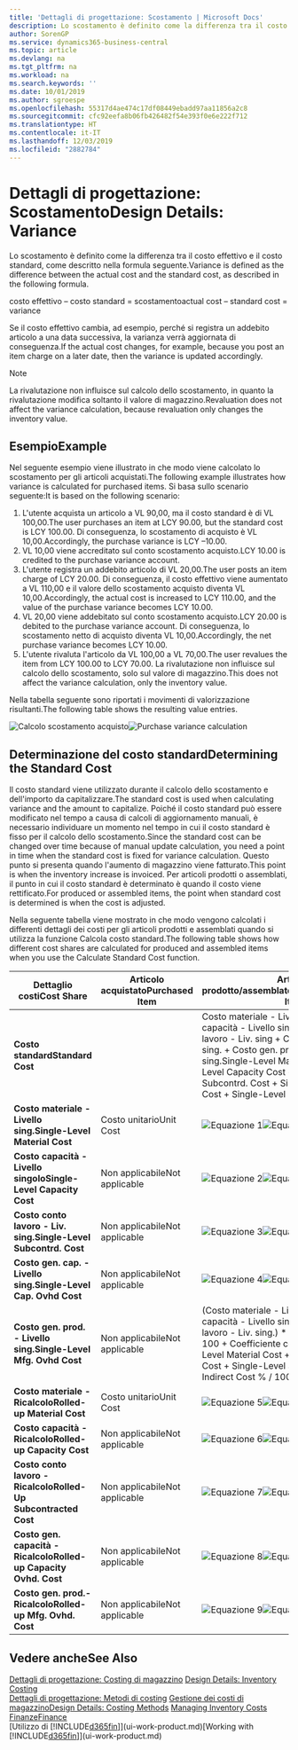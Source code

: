```yaml
---
title: 'Dettagli di progettazione: Scostamento | Microsoft Docs'
description: Lo scostamento è definito come la differenza tra il costo effettivo e il costo standard, come descritto nella formula seguente.
author: SorenGP
ms.service: dynamics365-business-central
ms.topic: article
ms.devlang: na
ms.tgt_pltfrm: na
ms.workload: na
ms.search.keywords: ''
ms.date: 10/01/2019
ms.author: sgroespe
ms.openlocfilehash: 55317d4ae474c17df08449ebadd97aa11856a2c8
ms.sourcegitcommit: cfc92eefa8b06fb426482f54e393f0e6e222f712
ms.translationtype: HT
ms.contentlocale: it-IT
ms.lasthandoff: 12/03/2019
ms.locfileid: "2882784"
---
```

# <a name="design-details-variance"></a><span data-ttu-id="2e7c3-103">Dettagli di progettazione: Scostamento</span><span class="sxs-lookup"><span data-stu-id="2e7c3-103">Design Details: Variance</span></span>
<span data-ttu-id="2e7c3-104">Lo scostamento è definito come la differenza tra il costo effettivo e il costo standard, come descritto nella formula seguente.</span><span class="sxs-lookup"><span data-stu-id="2e7c3-104">Variance is defined as the difference between the actual cost and the standard cost, as described in the following formula.</span></span>  

 <span data-ttu-id="2e7c3-105">costo effettivo – costo standard = scostamento</span><span class="sxs-lookup"><span data-stu-id="2e7c3-105">actual cost – standard cost = variance</span></span>  

 <span data-ttu-id="2e7c3-106">Se il costo effettivo cambia, ad esempio, perché si registra un addebito articolo a una data successiva, la varianza verrà aggiornata di conseguenza.</span><span class="sxs-lookup"><span data-stu-id="2e7c3-106">If the actual cost changes, for example, because you post an item charge on a later date, then the variance is updated accordingly.</span></span>  

> [!NOTE]  
>  <span data-ttu-id="2e7c3-107">La rivalutazione non influisce sul calcolo dello scostamento, in quanto la rivalutazione modifica soltanto il valore di magazzino.</span><span class="sxs-lookup"><span data-stu-id="2e7c3-107">Revaluation does not affect the variance calculation, because revaluation only changes the inventory value.</span></span>  

## <a name="example"></a><span data-ttu-id="2e7c3-108">Esempio</span><span class="sxs-lookup"><span data-stu-id="2e7c3-108">Example</span></span>  
 <span data-ttu-id="2e7c3-109">Nel seguente esempio viene illustrato in che modo viene calcolato lo scostamento per gli articoli acquistati.</span><span class="sxs-lookup"><span data-stu-id="2e7c3-109">The following example illustrates how variance is calculated for purchased items.</span></span> <span data-ttu-id="2e7c3-110">Si basa sullo scenario seguente:</span><span class="sxs-lookup"><span data-stu-id="2e7c3-110">It is based on the following scenario:</span></span>  

1.  <span data-ttu-id="2e7c3-111">L'utente acquista un articolo a VL 90,00, ma il costo standard è di VL 100,00.</span><span class="sxs-lookup"><span data-stu-id="2e7c3-111">The user purchases an item at LCY 90.00, but the standard cost is LCY 100.00.</span></span> <span data-ttu-id="2e7c3-112">Di conseguenza, lo scostamento di acquisto è VL 10,00.</span><span class="sxs-lookup"><span data-stu-id="2e7c3-112">Accordingly, the purchase variance is LCY –10.00.</span></span>  
2.  <span data-ttu-id="2e7c3-113">VL 10,00 viene accreditato sul conto scostamento acquisto.</span><span class="sxs-lookup"><span data-stu-id="2e7c3-113">LCY 10.00 is credited to the purchase variance account.</span></span>  
3.  <span data-ttu-id="2e7c3-114">L'utente registra un addebito articolo di VL 20,00.</span><span class="sxs-lookup"><span data-stu-id="2e7c3-114">The user posts an item charge of LCY 20.00.</span></span> <span data-ttu-id="2e7c3-115">Di conseguenza, il costo effettivo viene aumentato a VL 110,00 e il valore dello scostamento acquisto diventa VL 10,00.</span><span class="sxs-lookup"><span data-stu-id="2e7c3-115">Accordingly, the actual cost is increased to LCY 110.00, and the value of the purchase variance becomes LCY 10.00.</span></span>  
4.  <span data-ttu-id="2e7c3-116">VL 20,00 viene addebitato sul conto scostamento acquisto.</span><span class="sxs-lookup"><span data-stu-id="2e7c3-116">LCY 20.00 is debited to the purchase variance account.</span></span> <span data-ttu-id="2e7c3-117">Di conseguenza, lo scostamento netto di acquisto diventa VL 10,00.</span><span class="sxs-lookup"><span data-stu-id="2e7c3-117">Accordingly, the net purchase variance becomes LCY 10.00.</span></span>  
5.  <span data-ttu-id="2e7c3-118">L'utente rivaluta l'articolo da VL 100,00 a VL 70,00.</span><span class="sxs-lookup"><span data-stu-id="2e7c3-118">The user revalues the item from LCY 100.00 to LCY 70.00.</span></span> <span data-ttu-id="2e7c3-119">La rivalutazione non influisce sul calcolo dello scostamento, solo sul valore di magazzino.</span><span class="sxs-lookup"><span data-stu-id="2e7c3-119">This does not affect the variance calculation, only the inventory value.</span></span>  

 <span data-ttu-id="2e7c3-120">Nella tabella seguente sono riportati i movimenti di valorizzazione risultanti.</span><span class="sxs-lookup"><span data-stu-id="2e7c3-120">The following table shows the resulting value entries.</span></span>  

 <span data-ttu-id="2e7c3-121">![Calcolo scostamento acquisto](media/design_details_inventory_costing_11_purchase_variance.png "Calcolo scostamento acquisto")</span><span class="sxs-lookup"><span data-stu-id="2e7c3-121">![Purchase variance calculation](media/design_details_inventory_costing_11_purchase_variance.png "Purchase variance calculation")</span></span>  

## <a name="determining-the-standard-cost"></a><span data-ttu-id="2e7c3-122">Determinazione del costo standard</span><span class="sxs-lookup"><span data-stu-id="2e7c3-122">Determining the Standard Cost</span></span>  
 <span data-ttu-id="2e7c3-123">Il costo standard viene utilizzato durante il calcolo dello scostamento e dell'importo da capitalizzare.</span><span class="sxs-lookup"><span data-stu-id="2e7c3-123">The standard cost is used when calculating variance and the amount to capitalize.</span></span> <span data-ttu-id="2e7c3-124">Poiché il costo standard può essere modificato nel tempo a causa di calcoli di aggiornamento manuali, è necessario individuare un momento nel tempo in cui il costo standard è fisso per il calcolo dello scostamento.</span><span class="sxs-lookup"><span data-stu-id="2e7c3-124">Since the standard cost can be changed over time because of manual update calculation, you need a point in time when the standard cost is fixed for variance calculation.</span></span> <span data-ttu-id="2e7c3-125">Questo punto si presenta quando l'aumento di magazzino viene fatturato.</span><span class="sxs-lookup"><span data-stu-id="2e7c3-125">This point is when the inventory increase is invoiced.</span></span> <span data-ttu-id="2e7c3-126">Per articoli prodotti o assemblati, il punto in cui il costo standard è determinato è quando il costo viene rettificato.</span><span class="sxs-lookup"><span data-stu-id="2e7c3-126">For produced or assembled items, the point when standard cost is determined is when the cost is adjusted.</span></span>  

 <span data-ttu-id="2e7c3-127">Nella seguente tabella viene mostrato in che modo vengono calcolati i differenti dettagli dei costi per gli articoli prodotti e assemblati quando si utilizza la funzione Calcola costo standard.</span><span class="sxs-lookup"><span data-stu-id="2e7c3-127">The following table shows how different cost shares are calculated for produced and assembled items when you use the Calculate Standard Cost function.</span></span>  

|<span data-ttu-id="2e7c3-128">Dettaglio costi</span><span class="sxs-lookup"><span data-stu-id="2e7c3-128">Cost Share</span></span>|<span data-ttu-id="2e7c3-129">Articolo acquistato</span><span class="sxs-lookup"><span data-stu-id="2e7c3-129">Purchased Item</span></span>|<span data-ttu-id="2e7c3-130">Articolo prodotto/assemblato</span><span class="sxs-lookup"><span data-stu-id="2e7c3-130">Produced/Assembled Item</span></span>|  
|----------------|--------------------|------------------------------|  
|<span data-ttu-id="2e7c3-131">**Costo standard**</span><span class="sxs-lookup"><span data-stu-id="2e7c3-131">**Standard Cost**</span></span>||<span data-ttu-id="2e7c3-132">Costo materiale - Livello sing. + Costo capacità - Livello singolo + Costo conto lavoro - Liv. sing + Costo gen. cap. - Livello sing. + Costo gen. prod. - Livello sing.</span><span class="sxs-lookup"><span data-stu-id="2e7c3-132">Single-Level Material Cost + Single-Level Capacity Cost + Single-Level Subcontrd. Cost + Single-Level Cap. Ovhd. Cost + Single-Level Mfg. Ovhd. Cost</span></span>|  
|<span data-ttu-id="2e7c3-133">**Costo materiale - Livello sing.**</span><span class="sxs-lookup"><span data-stu-id="2e7c3-133">**Single-Level Material Cost**</span></span>|<span data-ttu-id="2e7c3-134">Costo unitario</span><span class="sxs-lookup"><span data-stu-id="2e7c3-134">Unit Cost</span></span>|<span data-ttu-id="2e7c3-135">![Equazione 1](media/design_details_inventory_costing_11_equation_1.png "Equazione 1")</span><span class="sxs-lookup"><span data-stu-id="2e7c3-135">![Equation 1](media/design_details_inventory_costing_11_equation_1.png "Equation 1")</span></span>|  
|<span data-ttu-id="2e7c3-136">**Costo capacità - Livello singolo**</span><span class="sxs-lookup"><span data-stu-id="2e7c3-136">**Single-Level Capacity Cost**</span></span>|<span data-ttu-id="2e7c3-137">Non applicabile</span><span class="sxs-lookup"><span data-stu-id="2e7c3-137">Not applicable</span></span>|<span data-ttu-id="2e7c3-138">![Equazione 2](media/design_details_inventory_costing_11_equation_2.png "Equazione 2")</span><span class="sxs-lookup"><span data-stu-id="2e7c3-138">![Equation 2](media/design_details_inventory_costing_11_equation_2.png "Equation 2")</span></span>|  
|<span data-ttu-id="2e7c3-139">**Costo conto lavoro - Liv. sing.**</span><span class="sxs-lookup"><span data-stu-id="2e7c3-139">**Single-Level Subcontrd. Cost**</span></span>|<span data-ttu-id="2e7c3-140">Non applicabile</span><span class="sxs-lookup"><span data-stu-id="2e7c3-140">Not applicable</span></span>|<span data-ttu-id="2e7c3-141">![Equazione 3](media/design_details_inventory_costing_11_equation_3.png "Equazione 3")</span><span class="sxs-lookup"><span data-stu-id="2e7c3-141">![Equation 3](media/design_details_inventory_costing_11_equation_3.png "Equation 3")</span></span>|  
|<span data-ttu-id="2e7c3-142">**Costo gen. cap. - Livello sing.**</span><span class="sxs-lookup"><span data-stu-id="2e7c3-142">**Single-Level Cap. Ovhd Cost**</span></span>|<span data-ttu-id="2e7c3-143">Non applicabile</span><span class="sxs-lookup"><span data-stu-id="2e7c3-143">Not applicable</span></span>|<span data-ttu-id="2e7c3-144">![Equazione 4](media/design_details_inventory_costing_11_equation_4.png "Equazione 4")</span><span class="sxs-lookup"><span data-stu-id="2e7c3-144">![Equation 4](media/design_details_inventory_costing_11_equation_4.png "Equation 4")</span></span>|  
|<span data-ttu-id="2e7c3-145">**Costo gen. prod. - Livello sing.**</span><span class="sxs-lookup"><span data-stu-id="2e7c3-145">**Single-Level Mfg. Ovhd Cost**</span></span>|<span data-ttu-id="2e7c3-146">Non applicabile</span><span class="sxs-lookup"><span data-stu-id="2e7c3-146">Not applicable</span></span>|<span data-ttu-id="2e7c3-147">(Costo materiale - Livello sing. + Costo capacità - Livello singolo + Costo conto lavoro - Liv. sing.) \* Costo indiretto % / 100 + Coefficiente costi generali</span><span class="sxs-lookup"><span data-stu-id="2e7c3-147">(Single-Level Material Cost + Single-Level Capacity Cost + Single-Level Subcontrd. Cost) \* Indirect Cost % / 100 + Overhead Rate</span></span>|  
|<span data-ttu-id="2e7c3-148">**Costo materiale - Ricalcolo**</span><span class="sxs-lookup"><span data-stu-id="2e7c3-148">**Rolled-up Material Cost**</span></span>|<span data-ttu-id="2e7c3-149">Costo unitario</span><span class="sxs-lookup"><span data-stu-id="2e7c3-149">Unit Cost</span></span>|<span data-ttu-id="2e7c3-150">![Equazione 5](media/design_details_inventory_costing_11_equation_5.png "Equazione 5")</span><span class="sxs-lookup"><span data-stu-id="2e7c3-150">![Equation 5](media/design_details_inventory_costing_11_equation_5.png "Equation 5")</span></span>|  
|<span data-ttu-id="2e7c3-151">**Costo capacità - Ricalcolo**</span><span class="sxs-lookup"><span data-stu-id="2e7c3-151">**Rolled-up Capacity Cost**</span></span>|<span data-ttu-id="2e7c3-152">Non applicabile</span><span class="sxs-lookup"><span data-stu-id="2e7c3-152">Not applicable</span></span>|<span data-ttu-id="2e7c3-153">![Equazione 6](media/design_details_inventory_costing_11_equation_6.png "Equazione 6")</span><span class="sxs-lookup"><span data-stu-id="2e7c3-153">![Equation 6](media/design_details_inventory_costing_11_equation_6.png "Equation 6")</span></span>|  
|<span data-ttu-id="2e7c3-154">**Costo conto lavoro - Ricalcolo**</span><span class="sxs-lookup"><span data-stu-id="2e7c3-154">**Rolled-Up Subcontracted Cost**</span></span>|<span data-ttu-id="2e7c3-155">Non applicabile</span><span class="sxs-lookup"><span data-stu-id="2e7c3-155">Not applicable</span></span>|<span data-ttu-id="2e7c3-156">![Equazione 7](media/design_details_inventory_costing_11_equation_7.png "Equazione 7")</span><span class="sxs-lookup"><span data-stu-id="2e7c3-156">![Equation 7](media/design_details_inventory_costing_11_equation_7.png "Equation 7")</span></span>|  
|<span data-ttu-id="2e7c3-157">**Costo gen. capacità - Ricalcolo**</span><span class="sxs-lookup"><span data-stu-id="2e7c3-157">**Rolled-up Capacity Ovhd. Cost**</span></span>|<span data-ttu-id="2e7c3-158">Non applicabile</span><span class="sxs-lookup"><span data-stu-id="2e7c3-158">Not applicable</span></span>|<span data-ttu-id="2e7c3-159">![Equazione 8](media/design_details_inventory_costing_11_equation_8.png "Equazione 8")</span><span class="sxs-lookup"><span data-stu-id="2e7c3-159">![Equation 8](media/design_details_inventory_costing_11_equation_8.png "Equation 8")</span></span>|  
|<span data-ttu-id="2e7c3-160">**Costo gen. prod.- Ricalcolo**</span><span class="sxs-lookup"><span data-stu-id="2e7c3-160">**Rolled-up Mfg. Ovhd. Cost**</span></span>|<span data-ttu-id="2e7c3-161">Non applicabile</span><span class="sxs-lookup"><span data-stu-id="2e7c3-161">Not applicable</span></span>|<span data-ttu-id="2e7c3-162">![Equazione 9](media/design_details_inventory_costing_11_equation_9.png "Equazione 9")</span><span class="sxs-lookup"><span data-stu-id="2e7c3-162">![Equation 9](media/design_details_inventory_costing_11_equation_9.png "Equation 9")</span></span>|  

## <a name="see-also"></a><span data-ttu-id="2e7c3-163">Vedere anche</span><span class="sxs-lookup"><span data-stu-id="2e7c3-163">See Also</span></span>  
 <span data-ttu-id="2e7c3-164">[Dettagli di progettazione: Costing di magazzino](design-details-inventory-costing.md) </span><span class="sxs-lookup"><span data-stu-id="2e7c3-164">[Design Details: Inventory Costing](design-details-inventory-costing.md) </span></span>  
 <span data-ttu-id="2e7c3-165">[Dettagli di progettazione: Metodi di costing](design-details-costing-methods.md) [Gestione dei costi di magazzino](finance-manage-inventory-costs.md)</span><span class="sxs-lookup"><span data-stu-id="2e7c3-165">[Design Details: Costing Methods](design-details-costing-methods.md) [Managing Inventory Costs](finance-manage-inventory-costs.md)</span></span>  
 [<span data-ttu-id="2e7c3-166">Finanze</span><span class="sxs-lookup"><span data-stu-id="2e7c3-166">Finance</span></span>](finance.md)  
 <span data-ttu-id="2e7c3-167">[Utilizzo di [!INCLUDE[d365fin](includes/d365fin_md.md)]](ui-work-product.md)</span><span class="sxs-lookup"><span data-stu-id="2e7c3-167">[Working with [!INCLUDE[d365fin](includes/d365fin_md.md)]](ui-work-product.md)</span></span>
